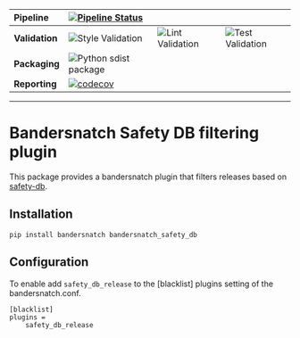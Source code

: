 
| **Pipeline** | [![Pipeline Status](http://45.79.65.140:9000/pipelines/2/badge)](http://45.79.65.140:9000/pipelines/2/events) | |  |
|:------------ |:------------------------------------------------------------------------------------------------------------- |:--- |:---|
| **Validation** | ![Style Validation](http://screwdriver.hubbard.ninja:9000/pipelines/2/validate_codestyle/badge) | ![Lint Validation](http://screwdriver.hubbard.ninja:9000/pipelines/2/validate_lint/badge) | ![Test Validation](http://screwdriver.hubbard.ninja:9000/pipelines/2/validate_test/badge) |  |
| **Packaging** | ![Python sdist package](http://screwdriver.hubbard.ninja:9000/pipelines/2/package_python_sdist/badge)  |  |
| **Reporting** | [![codecov](https://codecov.io/gh/dwighthubbard/bandersnatch_safety_db/branch/master/graph/badge.svg)](https://codecov.io/gh/dwighthubbard/bandersnatch_safety_db) |  

-----

# Bandersnatch Safety DB filtering plugin

This package provides a bandersnatch plugin that filters releases based on [safety-db]().

## Installation

``` command
pip install bandersnatch bandersnatch_safety_db
```

## Configuration

To enable add `safety_db_release` to the [blacklist] plugins setting of the bandersnatch.conf.  

```
[blacklist]
plugins =
    safety_db_release
```

